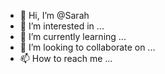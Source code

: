 - 👋 Hi, I’m @Sarah
- 👀 I’m interested in ...
- 🌱 I’m currently learning ...
- 💞️ I’m looking to collaborate on ...
- 📫 How to reach me ...

<!---
sarahglassseeen/sarahglassseeen is a ✨ special ✨ repository because its `README.md` (this file) appears on your GitHub profile.
You can click the Preview link to take a look at your changes.
--->

